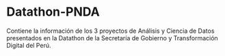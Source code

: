 # Datathon-PNDA
Contiene la información de los 3 proyectos de Análisis y Ciencia de Datos presentados en la Datathon de la Secretaría de Gobierno y Transformación Digital del Perú.
